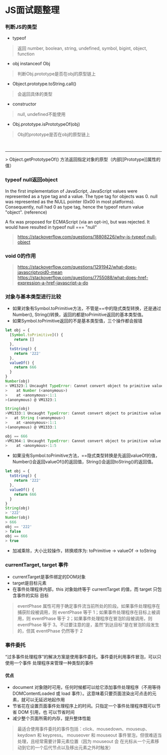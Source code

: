 # JS面试题整理

### 判断JS的类型
- typeof 
> 返回 number, boolean, string, undefined, symbol, bigint, object, function

- obj instanceof Obj
> 判断Obj.prototype是否在obj的原型链上

- Object.prototype.toString.call()
> 会返回具体的类型

- constructor
>null, undefined不能使用

- Obj.prototype.isPrototypeOf(obj)
> Obj的prototype是否在obj的原型链上

<br />

<hr />
> Object.getPrototypeOf() 方法返回指定对象的原型（内部[[Prototype]]属性的值）


### typeof null返回object

In the first implementation of JavaScript, JavaScript values were represented as a type tag and a value. The type tag for objects was 0. null was represented as the NULL pointer (0x00 in most platforms). Consequently, null had 0 as type tag, hence the typeof return value "object". (reference)

A fix was proposed for ECMAScript (via an opt-in), but was rejected. It would have resulted in typeof null === "null"

> https://stackoverflow.com/questions/18808226/why-is-typeof-null-object

### void 0的作用
> https://stackoverflow.com/questions/1291942/what-does-javascriptvoid0-mean
> https://stackoverflow.com/questions/7755088/what-does-href-expression-a-href-javascript-a-do

### 对象与基本类型进行比较
- 如果对象有Symbol.toPrimitive方法，不管是==中的隐式类型转换，还是通过Number(), String()转换，返回的都是toPrimitive返回的基本类型值。
- 如果Symbol.toPrimitive返回的不是基本类型值，三个操作都会报错
```javascript
let obj = {
  [Symbol.toPrimitive]() {
    return []
  },
  toString() {
    return '222'
  },
  valueOf() {
    return 666
  }
}
Number(obj)
> VM1323:1 Uncaught TypeError: Cannot convert object to primitive value
>    at Number (<anonymous>)
>    at <anonymous>:1:1
>(anonymous) @ VM1323:1

String(obj)
>VM1333:1 Uncaught TypeError: Cannot convert object to primitive value
>   at String (<anonymous>)
>    at <anonymous>:1:1
>(anonymous) @ VM1333:1

obj == 666
>VM1364:1 Uncaught TypeError: Cannot convert object to primitive value
>    at <anonymous>:1:5
```
- 如果没有Symbol.toPrimitive方法，==隐式类型转换是先返回valueOf的值，Number()会返回valueOf()的返回值，String()会返回toString()的返回值。
```javascript
let obj = {
  toString() {
    return '222'
  },
  valueOf() {
    return 666
  }
}
String(obj)
> '222'
Number(obj)
> 666
obj == '222'
> false
obj == 666
> true
```
- 加减乘除，大小比较操作，转换顺序为: toPrimitive -> valueOf -> toString


### currentTarget, target 事件
- currentTarget是事件绑定的DOM对象
- target是目标元素
- 在事件处理程序内部，this 对象始终等于 currentTarget 的值，而 target 只包含事件的实际
目标

> eventPhase 属性可用于确定事件流当前所处的阶段。如果事件处理程序在捕获阶段被调用，则
eventPhase 等于 1；如果事件处理程序在目标上被调用，则 eventPhase 等于 2；如果事件处理程序在冒泡阶段被调用，则 eventPhase 等于 3。不过要注意的是，虽然“到达目标”是在冒泡阶段发生的，但其 eventPhase 仍然等于 2


### 事件委托
“过多事件处理程序”的解决方案是使用事件委托。事件委托利用事件冒泡，可以只使用一个事件
处理程序来管理一种类型的事件

#### 优点
- document 对象随时可用，任何时候都可以给它添加事件处理程序（不用等待 DOMContentLoaded
或 load 事件）。这意味着只要页面渲染出可点击的元素，就可以无延迟地起作用
- 节省花在设置页面事件处理程序上的时间。只指定一个事件处理程序既可以节省 DOM 引用，也
可以节省时间
-  减少整个页面所需的内存，提升整体性能

> 最适合使用事件委托的事件包括：click、mousedown、mouseup、keydown 和 keypress。
mouseover 和 mouseout 事件冒泡，但很难适当处理，且经常需要计算元素位置（因为 mouseout 会
在光标从一个元素移动到它的一个后代节点以及移出元素之外时触发）